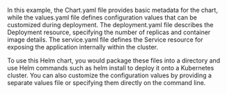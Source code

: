In this example, the Chart.yaml file provides basic metadata for the chart, while the values.yaml file defines configuration values that can be customized during deployment. The deployment.yaml file describes the Deployment resource, specifying the number of replicas and container image details. The service.yaml file defines the Service resource for exposing the application internally within the cluster.

To use this Helm chart, you would package these files into a directory and use Helm commands such as helm install to deploy it onto a Kubernetes cluster. You can also customize the configuration values by providing a separate values file or specifying them directly on the command line.
